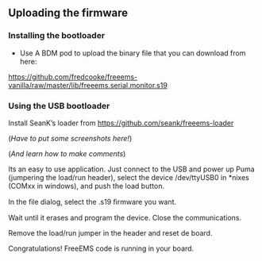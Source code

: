 ## Uploading the firmware

### Installing the bootloader

 - Use A BDM pod to upload the binary file that you can download from here:

https://github.com/fredcooke/freeems-vanilla/raw/master/lib/freeems.serial.monitor.s19

### Using the USB bootloader

Install SeanK’s loader from https://github.com/seank/freeems-loader

(*Have to put some screenshots here!*)

(*And learn how to make comments*)

Its an easy to use application. Just connect to the USB and power up Puma (jumpering
the load/run header), select the device /dev/ttyUSB0 in *nixes (COMxx in windows), and
push the load button.

In the ﬁle dialog, select the .s19 ﬁrmware you want.

Wait until it erases and program the device. Close the communications.

Remove the load/run jumper in the header and reset de board.

Congratulations! FreeEMS code is running in your board.
